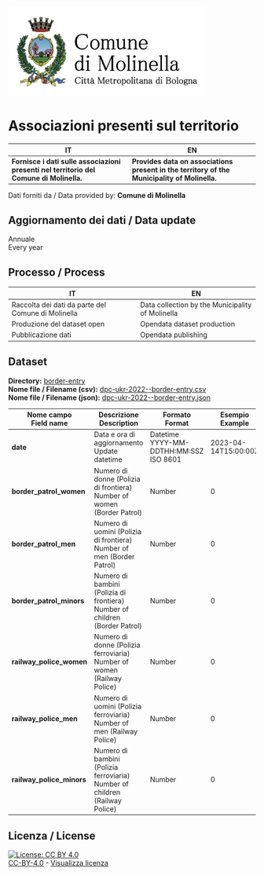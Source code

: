<img src="../assets/images/Logo Molinella.jpg" alt="Comune Molinella" data-canonical-src="../assets/images/Logo Molinella.jpg" width="400" />

# Associazioni presenti sul territorio

| IT|EN|
|-|-|
|**Fornisce i dati sulle associazioni presenti nel territorio del Comune di Molinella.**<br>|**Provides data on associations present in the territory of the Municipality of Molinella.**<br>

Dati forniti da / Data provided by: **Comune di Molinella**<br>

## Aggiornamento dei dati / Data update

Annuale<br>
Every year

## Processo / Process

| IT|EN|
|-|-|
|Raccolta dei dati da parte del Comune di Molinella|Data collection by the Municipality of Molinella|
|Produzione del dataset open|Opendata dataset production|
|Pubblicazione dati|Opendata publishing|

## Dataset

**Directory:**  [border-entry](../data/border-entry/)<br>
**Nome file / Filename (csv):** [dpc-ukr-2022--border-entry.csv](../data/border-entry/dpc-ukr-2022--border-entry.csv)<br>
**Nome file / Filename (json):** [dpc-ukr-2022--border-entry.json](../data/border-entry/dpc-ukr-2022--border-entry.json)<br>

|Nome campo<br>Field name|Descrizione<br>Description|Formato<br>Format|Esempio<br>Example|
|-|-|-|-|
|**date**|Data e ora di aggiornamento<br>Update datetime|Datetime<br>YYYY-MM-DDTHH:MM:SSZ<br>ISO 8601|2023-04-14T15:00:00Z|
|**border_patrol_women**|Numero di donne (Polizia di frontiera)<br>Number of women (Border Patrol)|Number|0|
|**border_patrol_men**|Numero di uomini (Polizia di frontiera)<br>Number of men (Border Patrol)|Number|0|
|**border_patrol_minors**|Numero di bambini (Polizia di frontiera)<br>Number of children (Border Patrol)|Number|0|
|**railway_police_women**|Numero di donne (Polizia ferroviaria)<br>Number of women (Railway Police)|Number|0|
|**railway_police_men**|Numero di uomini (Polizia ferroviaria)<br>Number of men (Railway Police)|Number|0|
|**railway_police_minors**|Numero di bambini (Polizia ferroviaria)<br>Number of children (Railway Police)|Number|0|

## Licenza / License

[![License: CC BY 4.0](https://img.shields.io/badge/License-CC_BY_4.0-lightgrey.svg)](https://creativecommons.org/licenses/by/4.0/)<br>
[CC-BY-4.0](https://creativecommons.org/licenses/by/4.0/deed.it) - [Visualizza licenza](https://github.com/pcm-dpc/UKR-2022/blob/master/LICENSE)